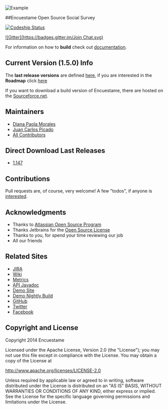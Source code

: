 ![Example](http://encuestame.org/logos/horizontal/enuestame_horizontal_small_alpha.png)

##Encuestame Open Source Social Survey

[![Codeship Status](https://www.codeship.io/projects/8538ea80-0137-0131-7612-4e2d0a4396c2/status)](https://www.codeship.io/)

[![Gitter](https://badges.gitter.im/Join Chat.svg)](https://gitter.im/encuestame/encuestame?utm_source=badge&utm_medium=badge&utm_campaign=pr-badge&utm_content=badge)

For information on how to **build** check out [documentation](http://www.encuestame.org/wiki/display/DOC/How+to+build+Encuestame).

## Current Version (1.5.0) Info

The **last release versions** are defined [here](http://encuestame.org/wiki/display/RELEASE/), if you are interested in the **Roadmap** click [here](http://www.encuestame.org/issues/browse/ENCUESTAME?report=com.atlassian.jirafisheyeplugin:fisheye-projectpanel&mode=changesets#selectedTab=com.atlassian.jira.plugin.system.project%3Aroadmap-panel)

If you want to download a build version of Encuestame, there are hosted on the [Sourceforce.net](http://sourceforge.net/projects/encuestame/files/).

## Maintainers
* [Diana Paola Morales](http://about.me/dianmorales)
* [Juan Carlos Picado](http://www.jotadeveloper.me)
* [All Contributors](https://github.com/encuestame/encuestame/graphs/contributors)

## Direct Download Last Releases
* [1.147](https://sourceforge.net/projects/encuestame/files/latest/download?source=files)

## Contributions
Pull requests are, of course, very welcome! A few "todos", if anyone is [interested](http://www.encuestame.org/wiki/display/DEVELOPMENT/Commiters+Guidelines).

## Acknowledgments
* Thanks to [Atlassian Open Source Program](http://www.atlassian.com/)
* Thanks Jetbrains for the [Open Source License](http://www.jetbrains.com/idea/buy/choose_edition.jsp?license=OPEN_SOURCE)
* Thanks to you, for spend your time reviewing our job
* All our friends

## Related Sites

* [JIRA](http://www.encuestame.org/issues)
* [Wiki](http://www.encuestame.org/wiki)
* [Metrics](http://www.encuestame.org/clover)
* [API Javadoc](http://encuestame.org/javadoc/)
* [Demo Site](http://www.encuestame.org/demo)
* [Demo Nightly Build](http://encuestame.org:9004/encuestame/home)
* [GitHub](http://github.com/encuestame)
* [Twitter](http://www.twitter.com/encuestame)
* [Facebook](https://www.facebook.com/encuestame)


Copyright and License
---------------------

Copyright 2014 Encuestame

Licensed under the Apache License, Version 2.0 (the "License");
you may not use this file except in compliance with the License.
You may obtain a copy of the License at

   http://www.apache.org/licenses/LICENSE-2.0

Unless required by applicable law or agreed to in writing, software
distributed under the License is distributed on an "AS IS" BASIS,
WITHOUT WARRANTIES OR CONDITIONS OF ANY KIND, either express or implied.
See the License for the specific language governing permissions and
limitations under the License.

